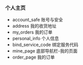 ### 个人主页

- account_safe 账号与安全
- address 我的收货地址
- my_orders 我的订单
- personal_info 个人信息
- bind_service_code 绑定服务代码
- mine_page 底部导航栏-我的页面
- order_page 我的订单